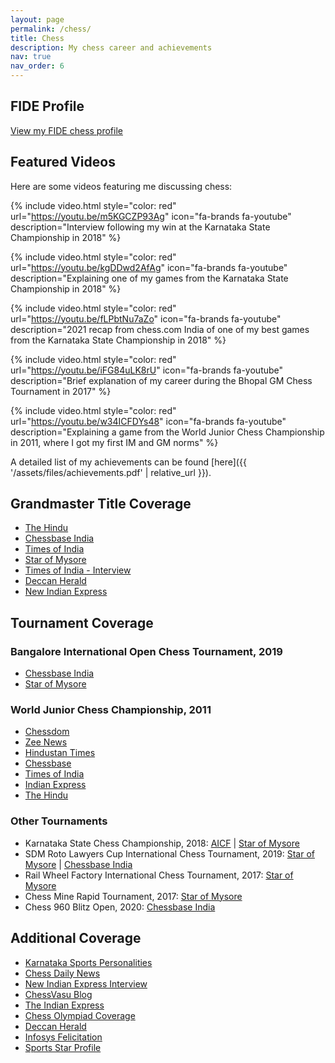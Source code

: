 ```yaml
---
layout: page
permalink: /chess/
title: Chess
description: My chess career and achievements
nav: true
nav_order: 6
---
```


## FIDE Profile
[View my FIDE chess profile](https://ratings.fide.com/profile/5038448)

## Featured Videos
Here are some videos featuring me discussing chess:

{% include video.html style="color: red" url="https://youtu.be/m5KGCZP93Ag" icon="fa-brands fa-youtube" description="Interview following my win at the Karnataka State Championship in 2018" %}

{% include video.html style="color: red" url="https://youtu.be/kgDDwd2AfAg" icon="fa-brands fa-youtube" description="Explaining one of my games from the Karnataka State Championship in 2018" %}

{% include video.html style="color: red" url="https://youtu.be/fLPbtNu7aZo" icon="fa-brands fa-youtube" description="2021 recap from chess.com India of one of my best games from the Karnataka State Championship in 2018" %}

{% include video.html style="color: red" url="https://youtu.be/iFG84uLK8rU" icon="fa-brands fa-youtube" description="Brief explanation of my career during the Bhopal GM Chess Tournament in 2017" %}

{% include video.html style="color: red" url="https://youtu.be/w34ICFDYs48" icon="fa-brands fa-youtube" description="Explaining a game from the World Junior Chess Championship in 2011, where I got my first IM and GM norms" %}

A detailed list of my achievements can be found [here]({{ '/assets/files/achievements.pdf' | relative_url }}).

## Grandmaster Title Coverage
- [The Hindu](https://www.thehindu.com/sport/other-sports/girish-koushik-is-indias-63rd-grandmaster/article28137945.ece)
- [Chessbase India](https://www.chessbase.in/news/Girih-Koushik-becomes-Indias-63rd-GM)
- [Times of India](https://timesofindia.indiatimes.com/sports/chess/girish-koushik-becomes-indias-63rd-grandmaster/articleshow/69945826.cms)
- [Star of Mysore](https://starofmysore.com/mysurus-girish-koushik-becomes-indias-63rd-grand-master/)
- [Times of India - Interview](https://timesofindia.indiatimes.com/city/mysuru/becoming-grandmaster-is-a-dream-come-true-girish-a-koushik/articleshow/69989690.cms)
- [Deccan Herald](https://www.deccanherald.com/sports/other-sports/academics-to-chess-the-many-moves-of-a-gm-742802.html)
- [New Indian Express](https://www.newindianexpress.com/cities/bengaluru/2019/jun/27/22-yr-old-becomes-third-grandmaster-from-karnataka--1995816.html)

## Tournament Coverage

### Bangalore International Open Chess Tournament, 2019
- [Chessbase India](https://www.chessbase.in/news/Girish-Koushik-wins-Bangalore-Open-3)
- [Star of Mysore](https://starofmysore.com/bangalore-open-3-fide-rating-chess-tourney-girish-koushik-wins-title/)

### World Junior Chess Championship, 2011
- [Chessdom](https://www.chessdom.com/14-year-old-girish-koushik-profiled-in-the-hindu/)
- [Zee News](https://zeenews.india.com/sports/others/girish-koushik-in-joint-lead-with-hovhannisyan_725467.html/amp)
- [Hindustan Times](https://www.hindustantimes.com/other/koushik-in-lead-in-world-junior-chess/story-8VpOmHgaIDRoOyDhdynyMP.html)
- [Chessbase](https://en.chessbase.com/post/world-junior-girish-leads-with-maiden-gm-norm-2732-performance)
- [Times of India](https://timesofindia.indiatimes.com/sports/chess/Girish-Koushik-jumps-to-second-spot-in-world-junior-chess/articleshow/9544350.cms)
- [Indian Express](https://www.newindianexpress.com/sport/2011/aug/11/girishs-dream-run-continues-280505.html)
- [The Hindu](https://www.thehindu.com/sport/other-sports/girish-and-saranya-record-upset-wins/article2333661.ece)

### Other Tournaments
- Karnataka State Chess Championship, 2018: [AICF](https://aicf.in/girish-wins-akshayakalpa-karnataka-state/) \| [Star of Mysore](https://starofmysore.com/akshayakalpa-karnataka-state-open-chess-girish-koushik-triumphs/)
- SDM Roto Lawyers Cup International Chess Tournament, 2019: [Star of Mysore](https://starofmysore.com/sdm-roto-lawyers-cup-international-chess-girish-koushik-clinches-title/) \| [Chessbase India](https://chessbase.in/news/Girish-Koushik-wins-SDM-Roto-Lawyers-Cup-2019)
- Rail Wheel Factory International Chess Tournament, 2017: [Star of Mysore](https://starofmysore.com/3rd-rail-wheel-factory-international-fide-open-rating-chess-girish-koushik-scores-gm-laxman/)
- Chess Mine Rapid Tournament, 2017: [Star of Mysore](https://starofmysore.com/chessmine-open-fide-rated-rapid-chess-tournament-city-lad-im-girish-koushik-finishes-third/)
- Chess 960 Blitz Open, 2020: [Chessbase India](https://chessbase.in/news/Girish-Koushik-Glorious-in-M-D-Bhagwat-Memorial-Chess960-Online-Blitz-Open)

## Additional Coverage
- [Karnataka Sports Personalities](https://www.karnataka.com/personalities/girish-koushik/)
- [Chess Daily News](https://chessdailynews.com/champion-chess-player-girish-koushik/)
- [New Indian Express Interview](https://www.newindianexpress.com/cities/bengaluru/2011/apr/21/girish-koushik-confident-of-doing-better-246500.html)
- [ChessVasu Blog](https://chessvasu.blogspot.com/2011/05/girish-koushik-monnisha-nandhidhaa.html)
- [The Indian Express](https://indianexpress.com/article/cities/delhi/madhurima-girish-maintain-lead/)
- [Chess Olympiad Coverage](https://www.chessbase.in/news/Torch-Relay-for-44th-Chess-Olympiad-Day-29-31-report)
- [Deccan Herald](https://www.deccanherald.com/sports/girish-ready-bigger-challenges-2374669)
- [Infosys Felicitation](https://chessbase.in/news/Karnatakas-third-and-Indias-63rd-GM-Girish-Koushik-gets-felicitated-by-Infosys)
- [Sports Star Profile](https://sportstar.thehindu.com/chess/girish-koushik-grandmaster-balaton-international-chess-festival/article28137838.ece) 